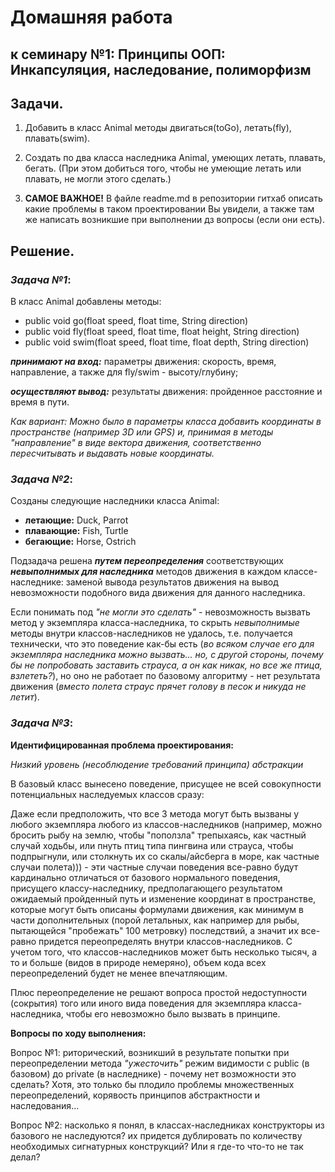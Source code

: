 # Домашняя работа 
## к семинару №1: Принципы ООП: Инкапсуляция, наследование, полиморфизм

## Задачи.
1. Добавить в класс Animal методы двигаться(toGo), летать(fly), плавать(swim). 
2. Создать по два класса наследника Animal, умеющих летать, плавать, бегать. (При этом добиться того, чтобы не умеющие летать или плавать, не могли этого сделать.)

3. **САМОЕ ВАЖНОЕ!** В файле readme.md в репозитории гитхаб описать какие проблемы в таком проектировании Вы увидели, а также там же написать возникшие при выполнении дз вопросы (если они есть).

## Решение.
### *Задача №1*:
В класс Animal добавлены методы:
* public void go(float speed, float time, String direction)
* public void fly(float speed, float time, float height, String direction)
* public void swim(float speed, float time, float depth, String direction)

**_принимают на вход:_** параметры движения: скорость, время, направление, а также для fly/swim - высоту/глубину;

**_осуществляют вывод:_** результаты движения: пройденное расстояние и время в пути.

*Как вариант: Можно было в параметры класса добавить координаты в пространстве (например 3D или GPS) и, принимая в методы "направление" в виде вектора движения, соответственно пересчитывать и выдавать новые координаты.*    

### *Задача №2*:
Созданы следующие наследники класса Animal:
* **летающие:** Duck, Parrot
* **плавающие:** Fish, Turtle
* **бегающие:** Horse, Ostrich

Подзадача решена _**путем переопределения**_ соответствующих _**невыполнимых для наследника**_ методов движения в каждом классе-наследнике: заменой вывода результатов движения на вывод невозможности подобного вида движения для данного наследника.

Если понимать под *"не могли это сделать"* - невозможность вызвать метод у экземпляра класса-наследника, то скрыть *невыполнимые* методы внутри классов-наследников не удалось, т.е. получается технически, что это поведение как-бы есть (_во всяком случае его для экземпляра наследника можно вызвать... но, с другой стороны, почему бы не попробовать заставить страуса, а он как никак, но все же птица, взлететь?_), но оно не работает по базовому алгоритму - нет результата движения (_вместо полета страус прячет голову в песок и никуда не летит_).

### *Задача №3*:
**Идентифицированная проблема проектирования:** 

_Низкий уровень (несоблюдение требований принципа) абстракции_

В базовый класс вынесено поведение, присущее не всей совокупности потенциальных наследуемых классов сразу:

Даже если предположить, что все 3 метода могут быть вызваны у любого экземпляра любого из классов-наследников (например, можно бросить рыбу на землю, чтобы "поползла" трепыхаясь, как частный случай ходьбы, или пнуть птиц типа пингвина или страуса, чтобы подпрыгнули, или столкнуть их со скалы/айсберга в море, как частные случаи полета))) - эти частные случаи поведения все-равно будут кардинально отличаться от базового нормального поведения, присущего классу-наследнику, предполагающего результатом ожидаемый пройденный путь и изменение координат в пространстве, которые могут быть описаны формулами движения, как минимум в части дополнительных (порой летальных, как например для рыбы, пытающейся "пробежать" 100 метровку) последствий, а значит их все-равно придется переопределять внутри классов-наследников. С учетом того, что классов-наследников может быть несколько тысяч, а то и больше (видов в природе немеряно), объем кода всех переопределений будет не менее впечатляющим.

Плюс переопределение не решают вопроса простой недоступности (сокрытия) того или иного вида поведения для экземпляра класса-наследника, чтобы его невозможно было вызвать в принципе.

**Вопросы по ходу выполнения:**

Вопрос №1: риторический, возникший в результате попытки при переопределении метода _"ужесточить"_ режим видимости с public (в базовом) до private (в наследнике) - почему нет возможности это сделать? Хотя, это только бы плодило проблемы множественных переопределений, корявость принципов абстрактности и наследования...

Вопрос №2: насколько я понял, в классах-наследниках конструкторы из базового не наследуются? их придется дублировать по количеству необходимых сигнатурных конструкций? Или я где-то что-то не так делал?
